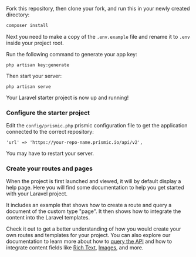 

Fork this repository, then clone your fork, and run this in your newly created directory:

```bash
composer install
```

Next you need to make a copy of the `.env.example` file and rename it to `.env` inside your project root.

Run the following command to generate your app key:

```
php artisan key:generate
```

Then start your server:

```
php artisan serve
```

Your Laravel starter project is now up and running!

### Configure the starter project

Edit the `config/prismic.php` prismic configuration file to get the application connected to the correct repository:

```
'url' => 'https://your-repo-name.prismic.io/api/v2',
```

You may have to restart your server.

### Create your routes and pages

When the project is first launched and viewed, it will by default display a help page. Here you will find some documentation to help you get started with your Laravel project.

It includes an example that shows how to create a route and query a document of the custom type "page". It then shows how to integrate the content into the Laravel templates.

Check it out to get a better understanding of how you would create your own routes and templates for your project. You can also explore our documentation to learn more about how to [query the API](./docs/02-query-the-api/01-how-to-query-the-api.md) and how to integrate content fields like [Rich Text](./docs/03-templating/14-rich-text-and-title.md), [Images](./docs/03-templating/09-images.md), and more.

